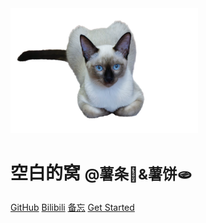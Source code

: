 <!-- markdownlint-disable first-line-h1 -->

<!-- ![logo](/_media/cat.png) -->
<img src="./_media/cat.png" alt="logo" width="300" height="200">

# **空白的窝** <small>@薯条🍟&薯饼🫓</small>

<!-- > 一个神奇的猫窝。

- 简单、轻便 (压缩后 ~21kB)
- 无需生成 html 文件
- 众多主题 -->


[GitHub](https://github.com/KKingwang)
[Bilibili](https://space.bilibili.com/343649302)
[备忘](./md/备忘 ':class=custom-button')
[Get Started](#你好 ':class=custom-button')